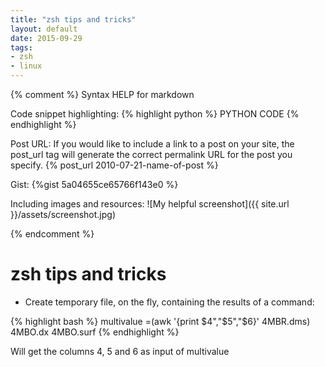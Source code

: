```yaml
---
title: "zsh tips and tricks"
layout: default
date: 2015-09-29
tags:
- zsh
- linux
---
```

{% comment %}
Syntax HELP for markdown

Code snippet highlighting:
{% highlight python %}
PYTHON CODE
{% endhighlight %}

Post URL:
If you would like to include a link to a post on your site, the post_url tag
will generate the correct permalink URL for the post you specify.
{% post_url 2010-07-21-name-of-post %}

Gist:
{%gist 5a04655ce65766f143e0 %}

Including images and resources:
![My helpful screenshot]({{ site.url }}/assets/screenshot.jpg)

{% endcomment %}

# zsh tips and tricks

- Create temporary file, on the fly, containing the results of a command:

{% highlight bash %}
multivalue =(awk '{print $4","$5","$6}' 4MBR.dms) 4MBO.dx 4MBO.surf
{% endhighlight %}

Will get the columns 4, 5 and 6 as input of multivalue
